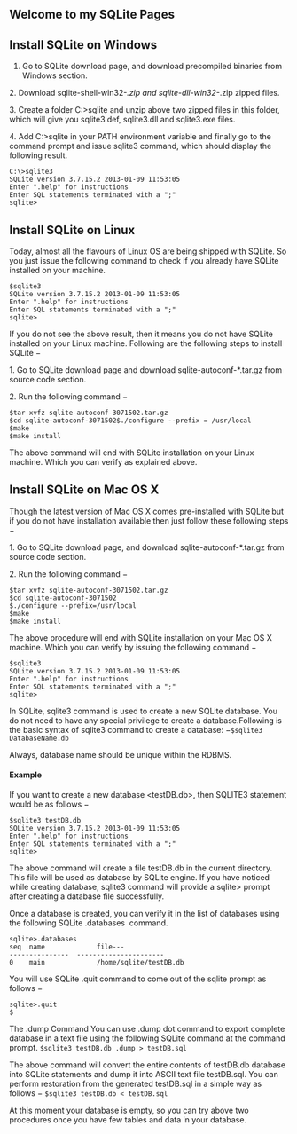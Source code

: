 ## Welcome to my SQLite Pages

## Install SQLite on Windows

1. Go to SQLite download page, and download precompiled binaries from Windows section.

2. Download sqlite-shell-win32-*.zip and sqlite-dll-win32-*.zip zipped files.

3. Create a folder C:\>sqlite and unzip above two zipped files in this folder, which will give you sqlite3.def, sqlite3.dll and sqlite3.exe files.

4. Add C:\>sqlite in your PATH environment variable and finally go to the command prompt and issue sqlite3 command, which should display the following result.

```
C:\>sqlite3
SQLite version 3.7.15.2 2013-01-09 11:53:05
Enter ".help" for instructions
Enter SQL statements terminated with a ";"
sqlite>
```

## Install SQLite on Linux
Today, almost all the flavours of Linux OS are being shipped with SQLite. So you just issue the following command to check if you already have SQLite installed on your machine.

```
$sqlite3
SQLite version 3.7.15.2 2013-01-09 11:53:05
Enter ".help" for instructions
Enter SQL statements terminated with a ";"
sqlite>
```

If you do not see the above result, then it means you do not have SQLite installed on your Linux machine. Following are the following steps to install SQLite −

1. Go to SQLite download page and download sqlite-autoconf-*.tar.gz from source code section.

2. Run the following command −

```
$tar xvfz sqlite-autoconf-3071502.tar.gz
$cd sqlite-autoconf-3071502$./configure --prefix = /usr/local
$make
$make install
```

The above command will end with SQLite installation on your Linux machine. Which you can verify as explained above.

## Install SQLite on Mac OS X

Though the latest version of Mac OS X comes pre-installed with SQLite but if you do not have installation available then just follow these following steps −

1. Go to SQLite download page, and download sqlite-autoconf-*.tar.gz from source code section.

2. Run the following command −

```
$tar xvfz sqlite-autoconf-3071502.tar.gz
$cd sqlite-autoconf-3071502
$./configure --prefix=/usr/local
$make
$make install
```

The above procedure will end with SQLite installation on your Mac OS X machine. Which you can verify by issuing the following command −

```
$sqlite3
SQLite version 3.7.15.2 2013-01-09 11:53:05
Enter ".help" for instructions
Enter SQL statements terminated with a ";"
sqlite>
```

In SQLite, sqlite3 command is used to create a new SQLite database. You do not need to have any special privilege to create a database.Following is the basic syntax of sqlite3 command to create a database: −`$sqlite3 DatabaseName.db`

Always, database name should be unique within the RDBMS.

#### Example
If you want to create a new database <testDB.db>, then SQLITE3 statement would be as follows −

```
$sqlite3 testDB.db
SQLite version 3.7.15.2 2013-01-09 11:53:05
Enter ".help" for instructions
Enter SQL statements terminated with a ";"
sqlite>
```

The above command will create a file testDB.db in the current directory. This file will be used as database by SQLite engine. If you have noticed while creating database, sqlite3 command will provide a sqlite> prompt after creating a database file successfully.

Once a database is created, you can verify it in the list of databases using the following SQLite .databases  command.

```
sqlite>.databases
seq  name             file---  
---------------  ----------------------
0    main             /home/sqlite/testDB.db
```

You will use SQLite .quit command to come out of the sqlite prompt as follows −

```
sqlite>.quit
$
```

The .dump Command
You can use .dump dot command to export complete database in a text file using the following SQLite command at the command prompt.
`$sqlite3 testDB.db .dump > testDB.sql`

The above command will convert the entire contents of testDB.db database into SQLite statements and dump it into ASCII text file testDB.sql. You can perform restoration from the generated testDB.sql in a simple way as follows −
`$sqlite3 testDB.db < testDB.sql`

At this moment your database is empty, so you can try above two procedures once you have few tables and data in your database.

